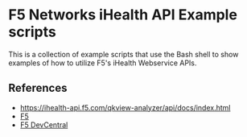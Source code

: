 F5 Networks iHealth API Example scripts
=======================================

This is a collection of example scripts that use the Bash shell to show examples of how to utilize F5's iHealth Webservice APIs.


References
----------

- <https://ihealth-api.f5.com/qkview-analyzer/api/docs/index.html>
- [F5](https://f5.com)
- [F5 DevCentral](https://devcentral.f5.com)